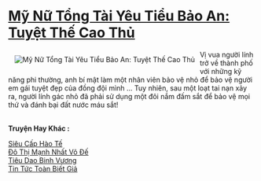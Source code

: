 <a href="https://truyenwiki.net/my-nu-tong-tai-yeu-tieu-bao-an-tuyet-the-cao-thu.35087/" title="Mỹ Nữ Tổng Tài Yêu Tiểu Bảo An: Tuyệt Thế Cao Thủ"><h1>Mỹ Nữ Tổng Tài Yêu Tiểu Bảo An: Tuyệt Thế Cao Thủ</h1></a><div style="display:table"><img align="right" style="float: left; padding: 10px;" src="https://truyenwiki.net/a/img/str/src/35087.jpg" alt="Mỹ Nữ Tổng Tài Yêu Tiểu Bảo An: Tuyệt Thế Cao Thủ">Vị vua người lính trở về thành phố với những kỹ năng phi thường, anh bí mật làm một nhân viên bảo vệ nhỏ để bảo vệ người em gái tuyệt đẹp của đồng đội mình ... Tuy nhiên, sau một loạt tai nạn xảy ra, người lính gác nhỏ đã phải sử dụng một đôi nắm đấm sắt để bảo vệ mọi thứ và đánh bại đất nước máu sắt!</div><p><br><b>Truyện Hay Khác :</b></p><a href="https://truyenwiki.net/sieu-cap-hao-te.36361/" alt="Siêu Cấp Hào Tế">Siêu Cấp Hào Tế</a><br/><a href="https://github.com/nownovels/wikidich/tree/master/truyenhay/35072" alt="Đô Thị Mạnh Nhất Võ Đế">Đô Thị Mạnh Nhất Võ Đế</a><br/><a href="https://sangtacviet.wordpress.com/2020/10/22/tieu-dao-binh-vuong/" alt="Tiêu Dao Binh Vương">Tiêu Dao Binh Vương</a><br/><a href="https://github.com/nownovels/wikidich/tree/master/truyenhay/35882" alt="Tin Tức Toàn Biết Giả">Tin Tức Toàn Biết Giả</a><br/>